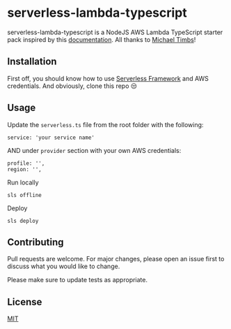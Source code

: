 # serverless-lambda-typescript

serverless-lambda-typescript is a NodeJS AWS Lambda TypeScript starter pack inspired by this [documentation](https://dev.to/michael_timbs/get-started-with-aws-serverless-and-typescript-5hgf). All thanks to  [Michael Timbs](https://dev.to/michael_timbs)!

## Installation

First off, you should know how to use [Serverless Framework](https://www.serverless.com/) and AWS credentials. And obviously, clone this repo 😒

## Usage
Update the `serverless.ts` file from the root folder with the following:

```
service: 'your service name'
```

AND under `provider` section with your own AWS credentials:

```
profile: '',
region: '',
```

Run locally
```
sls offline 
```

Deploy
```
sls deploy
```

## Contributing
Pull requests are welcome. For major changes, please open an issue first to discuss what you would like to change.

Please make sure to update tests as appropriate.

## License
[MIT](https://choosealicense.com/licenses/mit/)
